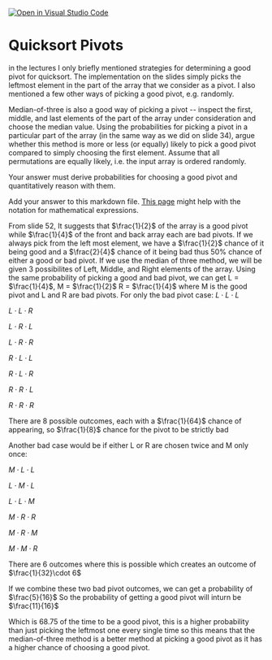 [![Open in Visual Studio Code](https://classroom.github.com/assets/open-in-vscode-718a45dd9cf7e7f842a935f5ebbe5719a5e09af4491e668f4dbf3b35d5cca122.svg)](https://classroom.github.com/online_ide?assignment_repo_id=11754433&assignment_repo_type=AssignmentRepo)
# Quicksort Pivots

in the lectures I only briefly mentioned strategies for determining a good pivot
for quicksort. The implementation on the slides simply picks the leftmost
element in the part of the array that we consider as a pivot. I also mentioned a
few other ways of picking a good pivot, e.g. randomly.

Median-of-three is also a good way of picking a pivot -- inspect the first,
middle, and last elements of the part of the array under consideration and
choose the median value. Using the probabilities for picking a pivot in a
particular part of the array (in the same way as we did on slide 34), argue
whether this method is more or less (or equally) likely to pick a good pivot
compared to simply choosing the first element. Assume that all permutations are
equally likely, i.e. the input array is ordered randomly.

Your answer must derive probabilities for choosing a good pivot and
quantitatively reason with them.

Add your answer to this markdown file. [This
page](https://docs.github.com/en/get-started/writing-on-github/working-with-advanced-formatting/writing-mathematical-expressions)
might help with the notation for mathematical expressions.

From slide 52, It suggests that $\frac{1}{2}$ of the array is a good pivot while $\frac{1}{4}$ of the front and back array each are bad pivots.
If we always pick from the left most element, we have a $\frac{1}{2}$ chance of it being good and a $\frac{2}{4}$ chance of it being bad thus 50% chance of either a good or bad pivot.
If we use the median of three method, we will be given 3 possibilites of Left, Middle, and Right elements of the array. Using the same probability of picking a good and bad pivot, we can get L = $\frac{1}{4}$, M = $\frac{1}{2}$ R = $\frac{1}{4}$ where M is the good pivot and L and R are bad pivots.
For only the bad pivot case:
$L\cdot L\cdot L$

$L\cdot L\cdot R$

$L\cdot R\cdot L$

$L\cdot R\cdot R$

$R\cdot L\cdot L$

$R\cdot L\cdot R$

$R\cdot R\cdot L$

$R\cdot R\cdot R$

There are 8 possible outcomes, each with a $\frac{1}{64}$ chance of appearing, so $\frac{1}{8}$ chance for the pivot to be strictly bad

Another bad case would be if either L or R are chosen twice and M only once:

$M\cdot L\cdot L$

$L\cdot M\cdot L$

$L\cdot L\cdot M$

$M\cdot R\cdot R$

$M\cdot R\cdot M$

$M\cdot M\cdot R$

There are 6 outcomes where this is possible which creates an outcome of $\frac{1}{32}\cdot 6$

If we combine these two bad pivot outcomes, we can get a probability of $\frac{5}{16}$ So the probability of getting a good pivot will inturn be $\frac{11}{16}$

Which is $68.75%$ of the time to be a good pivot, this is a higher probability than just picking the leftmost one every single time so this means that the median-of-three method is a better method at picking a good pivot as it has a higher chance of choosing a good pivot.
